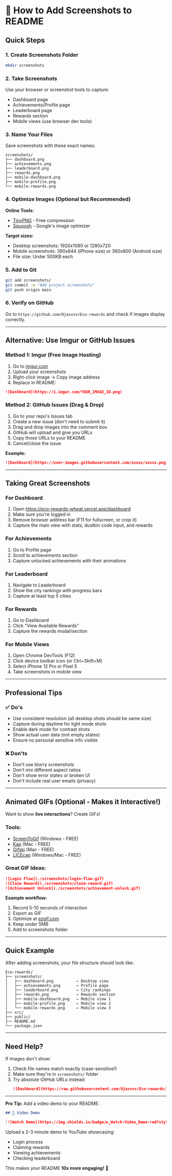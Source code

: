# 📸 How to Add Screenshots to README

## Quick Steps

### 1. Create Screenshots Folder
```bash
mkdir screenshots
```

### 2. Take Screenshots
Use your browser or screenshot tools to capture:
- Dashboard page
- Achievements/Profile page
- Leaderboard page
- Rewards section
- Mobile views (use browser dev tools)

### 3. Name Your Files
Save screenshots with these exact names:
```
screenshots/
├── dashboard.png
├── achievements.png
├── leaderboard.png
├── rewards.png
├── mobile-dashboard.png
├── mobile-profile.png
└── mobile-rewards.png
```

### 4. Optimize Images (Optional but Recommended)

**Online Tools:**
- [TinyPNG](https://tinypng.com/) - Free compression
- [Squoosh](https://squoosh.app/) - Google's image optimizer

**Target sizes:**
- Desktop screenshots: 1920x1080 or 1280x720
- Mobile screenshots: 390x844 (iPhone size) or 360x800 (Android size)
- File size: Under 500KB each

### 5. Add to Git
```bash
git add screenshots/
git commit -m "Add project screenshots"
git push origin main
```

### 6. Verify on GitHub
Go to `https://github.com/Ojasvvv/Eco-rewards` and check if images display correctly.

---

## Alternative: Use Imgur or GitHub Issues

### Method 1: Imgur (Free Image Hosting)

1. Go to [imgur.com](https://imgur.com)
2. Upload your screenshots
3. Right-click image → Copy image address
4. Replace in README:
```markdown
![Dashboard](https://i.imgur.com/YOUR_IMAGE_ID.png)
```

### Method 2: GitHub Issues (Drag & Drop)

1. Go to your repo's Issues tab
2. Create a new issue (don't need to submit it)
3. Drag and drop images into the comment box
4. GitHub will upload and give you URLs
5. Copy those URLs to your README
6. Cancel/close the issue

**Example:**
```markdown
![Dashboard](https://user-images.githubusercontent.com/xxxxx/xxxxx.png)
```

---

## Taking Great Screenshots

### For Dashboard
1. Open https://eco-rewards-wheat.vercel.app/dashboard
2. Make sure you're logged in
3. Remove browser address bar (F11 for fullscreen, or crop it)
4. Capture the main view with stats, dustbin code input, and rewards

### For Achievements
1. Go to Profile page
2. Scroll to achievements section
3. Capture unlocked achievements with their animations

### For Leaderboard
1. Navigate to Leaderboard
2. Show the city rankings with progress bars
3. Capture at least top 5 cities

### For Rewards
1. Go to Dashboard
2. Click "View Available Rewards"
3. Capture the rewards modal/section

### For Mobile Views
1. Open Chrome DevTools (F12)
2. Click device toolbar icon (or Ctrl+Shift+M)
3. Select iPhone 12 Pro or Pixel 5
4. Take screenshots in mobile view

---

## Professional Tips

### ✅ Do's
- Use consistent resolution (all desktop shots should be same size)
- Capture during daytime for light mode shots
- Enable dark mode for contrast shots
- Show actual user data (not empty states)
- Ensure no personal sensitive info visible

### ❌ Don'ts
- Don't use blurry screenshots
- Don't mix different aspect ratios
- Don't show error states or broken UI
- Don't include real user emails (privacy)

---

## Animated GIFs (Optional - Makes it Interactive!)

Want to show **live interactions**? Create GIFs!

### Tools:
- [ScreenToGif](https://www.screentogif.com/) (Windows - FREE)
- [Kap](https://getkap.co/) (Mac - FREE)
- [Gifski](https://gif.ski/) (Mac - FREE)
- [LICEcap](https://www.cockos.com/licecap/) (Windows/Mac - FREE)

### Great GIF Ideas:
```markdown
![Login Flow](./screenshots/login-flow.gif)
![Claim Reward](./screenshots/claim-reward.gif)
![Achievement Unlock](./screenshots/achievement-unlock.gif)
```

**Example workflow:**
1. Record 5-10 seconds of interaction
2. Export as GIF
3. Optimize at [ezgif.com](https://ezgif.com/optimize)
4. Keep under 5MB
5. Add to screenshots folder

---

## Quick Example

After adding screenshots, your file structure should look like:

```
Eco-rewards/
├── screenshots/
│   ├── dashboard.png          ← Desktop view
│   ├── achievements.png       ← Profile page
│   ├── leaderboard.png        ← City rankings
│   ├── rewards.png            ← Rewards section
│   ├── mobile-dashboard.png   ← Mobile view 1
│   ├── mobile-profile.png     ← Mobile view 2
│   └── mobile-rewards.png     ← Mobile view 3
├── src/
├── public/
├── README.md
└── package.json
```

---

## Need Help?

If images don't show:
1. Check file names match exactly (case-sensitive!)
2. Make sure they're in `screenshots/` folder
3. Try absolute GitHub URLs instead:
   ```markdown
   ![Dashboard](https://raw.githubusercontent.com/Ojasvvv/Eco-rewards/main/screenshots/dashboard.png)
   ```

---

**Pro Tip:** Add a video demo to your README:

```markdown
## 🎥 Video Demo

[![Watch Demo](https://img.shields.io/badge/▶️_Watch-Video_Demo-red?style=for-the-badge&logo=youtube)](https://youtu.be/YOUR_VIDEO_ID)
```

Upload a 2-3 minute demo to YouTube showcasing:
- Login process
- Claiming rewards
- Viewing achievements
- Checking leaderboard

This makes your README **10x more engaging!** 🚀

